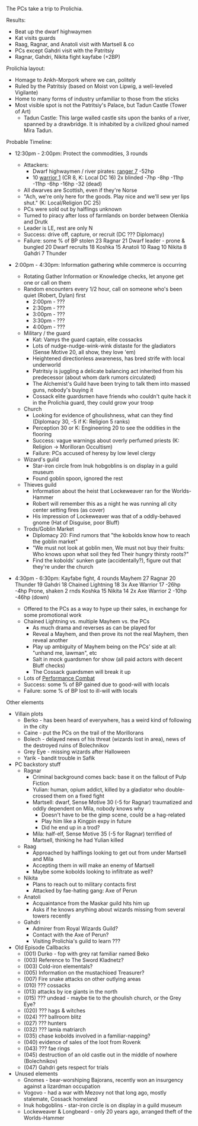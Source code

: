 The PCs take a trip to Prolichia.

Results:
- Beat up the dwarf highwaymen
- Kat visits guards
- Raag, Ragnar, and Anatoli visit with Martsell & co
- PCs except Gahdri visit with the Patritsiy
- Ragnar, Gahdri, Nikita fight kayfabe (+2BP)


Prolichia layout:
- Homage to Ankh-Morpork where we can, politely
- Ruled by the Patritsiy (based on Moist von Lipwig, a well-leveled Vigilante)
- Home to many forms of industry unfamiliar to those from the sticks
- Most visible spot is not the Patritsiy's Palace, but Tadun Castle (Tower of Art)
  - Tadun Castle: This large walled castle sits upon the banks of a river, spanned by a drawbridge. It is inhabited by a civilized ghoul named Mira Tadun.


Probable Timeline:
- 12:30pm - 2:00pm: Protect the commodities, 3 rounds
  - Attackers:
    - Dwarf highwaymen / river pirates: [ranger 7](https://www.d20pfsrd.com/bestiary/npc-s/npcs-cr-6/mountaineer-dwarf-ranger-7/) 
      -52hp
    - 10 [warrior 1](https://www.d20pfsrd.com/bestiary/npc-s/npcs-cr-0/recruit-dwarf-warrior-1/) (CR 8, K: Local DC 16)
      2x blinded
      -7hp
      -8hp
      -11hp
      -11hp
      -6hp
      -16hp
      -32 (dead)
  - All dwarves are Scottish, even if they're Norse
  - "Ach, we're only here for the goods. Play nice and we'll sew yer lips shut." (K: Local/Religion DC 25)
  - PCs were sold out by halflings unknown
  - Turned to piracy after loss of farmlands on border between Olenkia and Drutk
  - Leader is LE, rest are only N
  - Success: drive off, capture, or recruit (DC ??? Diplomacy)
  - Failure: some % of BP stolen
      23   Ragnar
      21   Dwarf leader - prone & bungled
      20   Dwarf recruits
      18   Koshka
      15   Anatoli
      10   Raag
      10   Nikita
       8   Gahdri
       7   Thunder

- 2:00pm - 4:30pm: Information gathering while commerce is occurring
  - Rotating Gather Information or Knowledge checks, let anyone get one or call on them
  - Random encounters every 1/2 hour, call on someone who's been quiet (Robert, Dylan) first
    - 2:00pm - ???
    - 2:30pm - ???
    - 3:00pm - ???
    - 3:30pm - ???
    - 4:00pm - ???
  - Military / the guard
    - Kat: Vamys the guard captain, elite cossacks
    - Lots of nudge-nudge-wink-wink distaste for the gladiators (Sense Motive 20, all show, they love 'em)
    - Heightened directionless awareness, has bred strife with local underworld
    - Patritsiy is juggling a delicate balancing act inherited from his predecessor (about whom dark rumors circulated)
    - The Alchemist's Guild have been trying to talk them into massed guns, nobody's buying it
    - Cossack elite guardsmen have friends who couldn't quite hack it in the Prolichia guard, they could grow your troop
  - Church
    - Looking for evidence of ghoulishness, what can they find (Diplomacy 30, -5 if K: Religion 5 ranks)
    - Perception 30 or K: Engineering 20 to see the oddities in the flooring
    - Success: vague warnings about overly perfumed priests (K: Religion -> Morilloran Occultism)
    - Failure: PCs accused of heresy by low level clergy
  - Wizard's guild
    - Star-iron circle from Inuk hobgoblins is on display in a guild museum
    - Found goblin spoon, ignored the rest
  - Thieves guild
    - Information about the heist that Lockeweaver ran for the Worlds-Hammer
    - Robert will remember this as a night he was running all city center setting fires (as cover)
    - His impression of Lockeweaver was that of a oddly-behaved gnome (Hat of Disguise, poor Bluff)
  - Trods/Goblin Market
    - Diplomacy 20: Find rumors that "the kobolds know how to reach the goblin market"
    - "We must not look at goblin men,
      We must not buy their fruits:
      Who knows upon what soil they fed
      Their hungry thirsty roots?"
    - Find the kobolds' sunken gate (accidentally?), figure out that they're under the church

- 4:30pm - 6:30pm: Kayfabe fight, 4 rounds
    Mayhem 27
    Ragnar 20
    Thunder 19
    Gahdri 18
    Chained Lightning 18
    3x Axe Warrior 17
      -26hp
      -4hp
      Prone, shaken 2 rnds
    Koshka 15
    Nikita 14
    2x Axe Warrior 2
      -10hp
      -46hp (down)

  - Offered to the PCs as a way to hype up their sales, in exchange for some promotional work
  - Chained Lightning vs. multiple Mayhem vs. the PCs
    - As much drama and reverses as can be played for
    - Reveal a Mayhem, and then prove its not the real Mayhem, then reveal another
    - Play up ambiguity of Mayhem being on the PCs' side at all: "unhand me, lawman", etc
    - Salt in mock guardsmen for show (all paid actors with decent Bluff checks)
    - The Cossack guardsmen will break it up
  - Lots of [Performance Combat](https://www.d20pfsrd.com/gamemastering/other-rules/performance-combat/)
  - Success: some % of BP gained due to good-will with locals
  - Failure: some % of BP lost to ill-will with locals



Other elements
- Villain plots
  - Berko - has been heard of everywhere, has a weird kind of following in the city
  - Caine - put the PCs on the trail of the Morillorans
  - Bolech - delayed news of his threat (wizards lost in area), news of the destroyed ruins of Bolechnikov
  - Grey Eye - missing wizards after Halloween
  - Yarik - bandit trouble in Safik
- PC backstory stuff
  - Ragnar
    - Criminal background comes back: base it on the fallout of Pulp Fiction
    - Yulian: human, opium addict, killed by a gladiator who double-crossed them on a fixed fight
    - Martsell: dwarf, Sense Motive 30 (-5 for Ragnar) traumatized and oddly dependent on Mila, nobody knows why
      - Doesn't have to be the gimp scene, could be a hag-related
      - Play him like a Kingpin expy in future
      - Did he end up in a trod?
    - Mila: half-elf, Sense Motive 35 (-5 for Ragnar) terrified of Martsell, thinking he had Yulian killed
  - Raag
    - Approached by halflings looking to get out from under Martsell and Mila
    - Accepting them in will make an enemy of Martsell
    - Maybe some kobolds looking to infiltrate as well?
  - Nikita
    - Plans to reach out to military contacts first
    - Attacked by fae-hating gang: Axe of Perun
  - Anatoli
    - Acquaintance from the Maskar guild hits him up
    - Asks if he knows anything about wizards missing from several towers recently
  - Gahdri
    - Admirer from Royal Wizards Guild?
    - Contact with the Axe of Perun?
    - Visiting Prolichia's guild to learn ???
- Old Episode Callbacks
  - (001) Durko - fop with grey rat familiar named Beko
  - (003) Reference to The Sword Kladnetz?
  - (003) Cold-iron elementals?
  - (005) Information on the mustachioed Treasurer?
  - (007) Fire snake attacks on other outlying areas
  - (010) ??? cossacks
  - (013) attacks by ice giants in the north
  - (015) ??? undead - maybe tie to the ghoulish church, or the Grey Eye?
  - (020) ??? hags & witches
  - (024) ??? ballroom blitz
  - (027) ??? hunters
  - (032) ??? lamia matriarch
  - (035) chase kobolds involved in a familiar-napping?
  - (040) evidence of sales of the loot from Rovenk
  - (043) ??? fae rings
  - (045) destruction of an old castle out in the middle of nowhere (Bolechnikov)
  - (047) Gahdri gets respect for trials
- Unused elements
  - Gnomes - bear-worshiping Bajorans, recently won an insurgency against a lizardman occupation
  - Vogovo - had a war with Mezovy not that long ago, mostly stalemate, Cossack homeland
  - Inuk hobgoblins - star-iron circle is on display in a guild museum
  - Lockeweaver & Longbeard - only 20 years ago, arranged theft of the Worlds-Hammer
